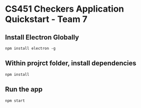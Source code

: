 # CS451 Checkers Application Quickstart - Team 7

## Install Electron Globally
`npm install electron -g`

## Within projrct folder, install dependencies
`npm install`

## Run the app
`npm start`
